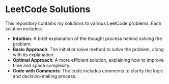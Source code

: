 # LeetCode Solutions

This repository contains my solutions to various LeetCode problems. Each solution includes:

- **Intuition**: A brief explanation of the thought process behind solving the problem.
- **Basic Approach**: The initial or naive method to solve the problem, along with its explanation.
- **Optimal Approach**: A more efficient solution, explaining how to improve time and space complexity.
- **Code with Comments**: The code includes comments to clarify the logic and decision-making process.



